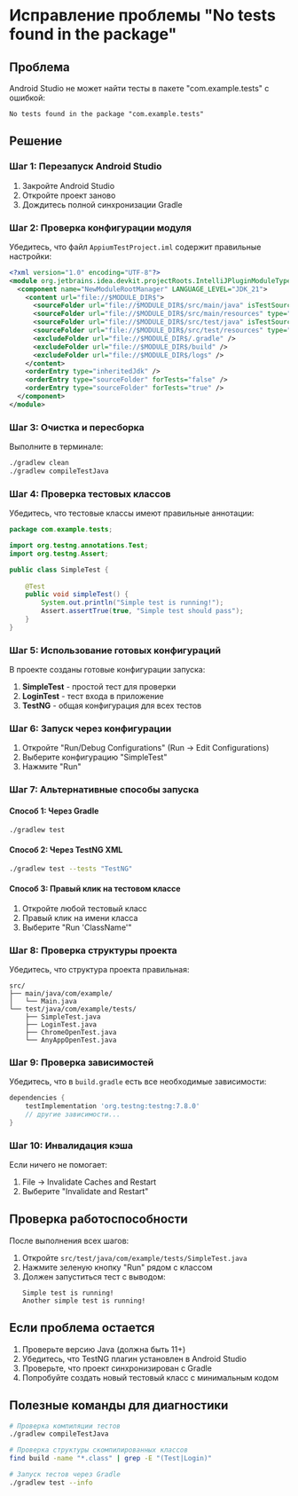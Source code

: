 # Исправление проблемы "No tests found in the package"

## Проблема
Android Studio не может найти тесты в пакете "com.example.tests" с ошибкой:
```
No tests found in the package "com.example.tests"
```

## Решение

### Шаг 1: Перезапуск Android Studio
1. Закройте Android Studio
2. Откройте проект заново
3. Дождитесь полной синхронизации Gradle

### Шаг 2: Проверка конфигурации модуля
Убедитесь, что файл `AppiumTestProject.iml` содержит правильные настройки:

```xml
<?xml version="1.0" encoding="UTF-8"?>
<module org.jetbrains.idea.devkit.projectRoots.IntelliJPluginModuleType type="PLUGIN_MODULE" version="4">
  <component name="NewModuleRootManager" LANGUAGE_LEVEL="JDK_21">
    <content url="file://$MODULE_DIR$">
      <sourceFolder url="file://$MODULE_DIR$/src/main/java" isTestSource="false" />
      <sourceFolder url="file://$MODULE_DIR$/src/main/resources" type="java-resource" />
      <sourceFolder url="file://$MODULE_DIR$/src/test/java" isTestSource="true" />
      <sourceFolder url="file://$MODULE_DIR$/src/test/resources" type="java-test-resource" />
      <excludeFolder url="file://$MODULE_DIR$/.gradle" />
      <excludeFolder url="file://$MODULE_DIR$/build" />
      <excludeFolder url="file://$MODULE_DIR$/logs" />
    </content>
    <orderEntry type="inheritedJdk" />
    <orderEntry type="sourceFolder" forTests="false" />
    <orderEntry type="sourceFolder" forTests="true" />
  </component>
</module>
```

### Шаг 3: Очистка и пересборка
Выполните в терминале:
```bash
./gradlew clean
./gradlew compileTestJava
```

### Шаг 4: Проверка тестовых классов
Убедитесь, что тестовые классы имеют правильные аннотации:

```java
package com.example.tests;

import org.testng.annotations.Test;
import org.testng.Assert;

public class SimpleTest {
    
    @Test
    public void simpleTest() {
        System.out.println("Simple test is running!");
        Assert.assertTrue(true, "Simple test should pass");
    }
}
```

### Шаг 5: Использование готовых конфигураций
В проекте созданы готовые конфигурации запуска:

1. **SimpleTest** - простой тест для проверки
2. **LoginTest** - тест входа в приложение
3. **TestNG** - общая конфигурация для всех тестов

### Шаг 6: Запуск через конфигурации
1. Откройте "Run/Debug Configurations" (Run → Edit Configurations)
2. Выберите конфигурацию "SimpleTest"
3. Нажмите "Run"

### Шаг 7: Альтернативные способы запуска

#### Способ 1: Через Gradle
```bash
./gradlew test
```

#### Способ 2: Через TestNG XML
```bash
./gradlew test --tests "TestNG"
```

#### Способ 3: Правый клик на тестовом классе
1. Откройте любой тестовый класс
2. Правый клик на имени класса
3. Выберите "Run 'ClassName'"

### Шаг 8: Проверка структуры проекта
Убедитесь, что структура проекта правильная:

```
src/
├── main/java/com/example/
│   └── Main.java
└── test/java/com/example/tests/
    ├── SimpleTest.java
    ├── LoginTest.java
    ├── ChromeOpenTest.java
    └── AnyAppOpenTest.java
```

### Шаг 9: Проверка зависимостей
Убедитесь, что в `build.gradle` есть все необходимые зависимости:

```gradle
dependencies {
    testImplementation 'org.testng:testng:7.8.0'
    // другие зависимости...
}
```

### Шаг 10: Инвалидация кэша
Если ничего не помогает:
1. File → Invalidate Caches and Restart
2. Выберите "Invalidate and Restart"

## Проверка работоспособности

После выполнения всех шагов:

1. Откройте `src/test/java/com/example/tests/SimpleTest.java`
2. Нажмите зеленую кнопку "Run" рядом с классом
3. Должен запуститься тест с выводом:
   ```
   Simple test is running!
   Another simple test is running!
   ```

## Если проблема остается

1. Проверьте версию Java (должна быть 11+)
2. Убедитесь, что TestNG плагин установлен в Android Studio
3. Проверьте, что проект синхронизирован с Gradle
4. Попробуйте создать новый тестовый класс с минимальным кодом

## Полезные команды для диагностики

```bash
# Проверка компиляции тестов
./gradlew compileTestJava

# Проверка структуры скомпилированных классов
find build -name "*.class" | grep -E "(Test|Login)"

# Запуск тестов через Gradle
./gradlew test --info
``` 